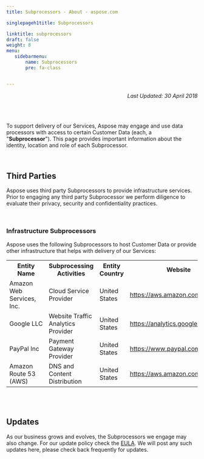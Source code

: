 ```yaml
---
title: Subprocessors - About - aspose.com

singlepageh1title: Subprocessors

linktitle: subprocessors
draft: false
weight: 8
menu:
   sidebarmenu: 
       name: Subprocessors
       pre: fa-class


---
```



<div class="siteContentPanel100w">
<p style="text-align: right;"><em>Last Updated: 30 April 2018</em></p>
<div class="clearfix"> </div>
<div class="clearfix"> </div>
<p>To support delivery of our Services, Aspose may engage and use data processors with access to certain Customer Data (each, a "<strong>Subprocessor</strong>"). This page provides important information about the identity, location and role of each Subprocessor.</p>
<div class="clearfix"> </div>
<h2>Third Parties</h2>
<p>Aspose uses third party Subprocessors to provide infrastructure services. Prior to engaging any third party Subprocessor we perform diligence to evaluate their privacy, security and confidentiality practices.</p>
<div class="clearfix"> </div>
<h3>Infrastructure Subprocessors</h3>
<p>Aspose uses the following Subprocessors to host Customer Data or provide other infrastructure that helps with delivery of our Services:</p>
<div class="cloudtablesmall">
<table width="90%"><tbody><tr style="height: 15px;"><th style="width: 253px; height: 15px;">Entity Name</th>
<th style="width: 253px; height: 15px;">Subprocessing Activities</th>
<th style="width: 150px; height: 15px;">Entity Country</th>
<th style="width: 150px; height: 15px;">Website</th>
</tr><tr style="height: 15px;"><td style="width: 253px; height: 15px;">Amazon Web Services, Inc.</td>
<td style="width: 253px; height: 15px;">Cloud Service Provider</td>
<td style="width: 150px; height: 15px;">United States</td>
<td style="width: 150px; height: 15px;"><a href="https://aws.amazon.com/" rel="nofollow">https://aws.amazon.com/</a></td>
</tr><tr style="height: 15px;"><td style="width: 253px; height: 15px;">Google LLC</td>
<td style="width: 253px; height: 15px;">Website Traffic Analytics Provider </td>
<td style="width: 150px; height: 15px;">United States</td>
<td style="width: 150px; height: 15px;"><a href="https://analytics.google.com" rel="nofollow">https://analytics.google.com</a></td>
</tr><tr style="height: 15.6111px;"><td style="width: 253px; height: 15.6111px;">PayPal Inc</td>
<td style="width: 253px; height: 15.6111px;">Payment Gateway Provider</td>
<td style="width: 150px; height: 15.6111px;">United States</td>
<td style="width: 150px; height: 15.6111px;"><a href="https://www.paypal.com/" rel="nofollow">https://www.paypal.com/</a></td>
</tr><tr style="height: 15.6111px;"><td style="width: 253px; height: 15.6111px;">Amazon Route 53 (AWS)</td>
<td style="width: 253px; height: 15.6111px;">DNS and Content Distribution</td>
<td style="width: 150px; height: 15.6111px;">United States</td>
<td style="width: 150px; height: 15.6111px;"><a href="https://aws.amazon.com/route53/" rel="nofollow">https://aws.amazon.com/route53/</a></td>
</tr></tbody></table></div>
<div class="clearfix"> </div>
<div class="clearfix"> </div>
<h2>Updates</h2>
<p>As our business grows and evolves, the Subprocessors we engage may also change. For our update policy check the <a href="/legal/eula" rel="alternate">EULA</a>. We will post any such updates here, please check back frequently for updates.</p>
</div>
